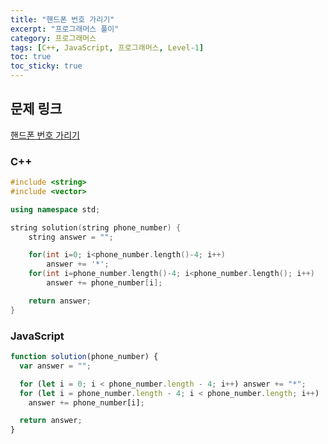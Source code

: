 ```yaml
---
title: "핸드폰 번호 가리기"
excerpt: "프로그래머스 풀이"
category: 프로그래머스
tags: [C++, JavaScript, 프로그래머스, Level-1]
toc: true
toc_sticky: true
---
```


## 문제 링크

[핸드폰 번호 가리기](https://programmers.co.kr/learn/courses/30/lessons/12948)

### C++

```cpp
#include <string>
#include <vector>

using namespace std;

string solution(string phone_number) {
    string answer = "";

    for(int i=0; i<phone_number.length()-4; i++)
        answer += '*';
    for(int i=phone_number.length()-4; i<phone_number.length(); i++)
        answer += phone_number[i];

    return answer;
}
```

### JavaScript

```js
function solution(phone_number) {
  var answer = "";

  for (let i = 0; i < phone_number.length - 4; i++) answer += "*";
  for (let i = phone_number.length - 4; i < phone_number.length; i++)
    answer += phone_number[i];

  return answer;
}
```
